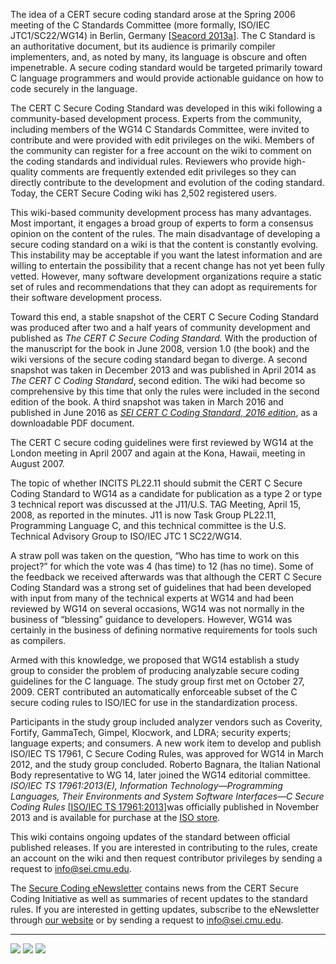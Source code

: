 The idea of a CERT secure coding standard arose at the Spring 2006 meeting of the C Standards Committee (more formally, ISO/IEC JTC1/SC22/WG14) in Berlin, Germany \[[Seacord 2013a](https://wiki.sei.cmu.edu/confluence/display/c/AA.+Bibliography#AA.Bibliography-Seacord2013a)\]. The C Standard is an authoritative document, but its audience is primarily compiler implementers, and, as noted by many, its language is obscure and often impenetrable. A secure coding standard would be targeted primarily toward C language programmers and would provide actionable guidance on how to code securely in the language.

The CERT C Secure Coding Standard was developed in this wiki following a community-based development process. Experts from the community, including members of the WG14 C Standards Committee, were invited to contribute and were provided with edit privileges on the wiki. Members of the community can register for a free account on the wiki to comment on the coding standards and individual rules. Reviewers who provide high-quality comments are frequently extended edit privileges so they can directly contribute to the development and evolution of the coding standard. Today, the CERT Secure Coding wiki has 2,502 registered users.

This wiki-based community development process has many advantages. Most important, it engages a broad group of experts to form a consensus opinion on the content of the rules. The main disadvantage of developing a secure coding standard on a wiki is that the content is constantly evolving. This instability may be acceptable if you want the latest information and are willing to entertain the possibility that a recent change has not yet been fully vetted. However, many software development organizations require a static set of rules and recommendations that they can adopt as requirements for their software development process.

Toward this end, a stable snapshot of the CERT C Secure Coding Standard was produced after two and a half years of community development and published as _The CERT_ _C Secure Coding Standard._ With the production of the manuscript for the book in June 2008, version 1.0 (the book) and the wiki versions of the secure coding standard began to diverge. A second snapshot was taken in December 2013 and was published in April 2014 as _The CERT_ _C Coding Standard_, second edition. The wiki had become so comprehensive by this time that only the rules were included in the second edition of the book. A third snapshot was taken in March 2016 and published in June 2016 as [_SEI CERT C Coding Standard_, _2016 edition_](http://www.cert.org/secure-coding/products-services/secure-coding-download.cfm), as a downloadable PDF document.

The CERT C secure coding guidelines were first reviewed by WG14 at the London meeting in April 2007 and again at the Kona, Hawaii, meeting in August 2007.

The topic of whether INCITS PL22.11 should submit the CERT C Secure Coding Standard to WG14 as a candidate for publication as a type 2 or type 3 technical report was discussed at the J11/U.S. TAG Meeting, April 15, 2008, as reported in the minutes. J11 is now Task Group PL22.11, Programming Language C, and this technical committee is the U.S. Technical Advisory Group to ISO/IEC JTC 1 SC22/WG14.

A straw poll was taken on the question, “Who has time to work on this project?” for which the vote was 4 (has time) to 12 (has no time). Some of the feedback we received afterwards was that although the CERT C Secure Coding Standard was a strong set of guidelines that had been developed with input from many of the technical experts at WG14 and had been reviewed by WG14 on several occasions, WG14 was not normally in the business of “blessing” guidance to developers. However, WG14 was certainly in the business of defining normative requirements for tools such as compilers.

Armed with this knowledge, we proposed that WG14 establish a study group to consider the problem of producing analyzable secure coding guidelines for the C language. The study group first met on October 27, 2009. CERT contributed an automatically enforceable subset of the C secure coding rules to ISO/IEC for use in the standardization process.

Participants in the study group included analyzer vendors such as Coverity, Fortify, GammaTech, Gimpel, Klocwork, and LDRA; security experts; language experts; and consumers. A new work item to develop and publish ISO/IEC TS 17961, C Secure Coding Rules, was approved for WG14 in March 2012, and the study group concluded. Roberto Bagnara, the Italian National Body representative to WG 14, later joined the WG14 editorial committee. _ISO/IEC TS 17961:2013(E), Information Technology—Programming Languages, Their Environments and System Software Interfaces—C Secure Coding Rules_ \[[ISO/IEC TS 17961:2013](https://wiki.sei.cmu.edu/confluence/display/c/AA.+Bibliography#AA.Bibliography-ISO/IECTS17961-2013)\]was officially published in November 2013 and is available for purchase at the [ISO store](http://www.iso.org/iso/catalogue_detail.htm?csnumber=61134).

This wiki contains ongoing updates of the standard between official published releases. If you are interested in contributing to the rules, create an account on the wiki and then request contributor privileges by sending a request to [info@sei.cmu.edu](mailto:info@sei.cmu.edu).

The [Secure Coding eNewsletter](http://www.cert.org/secure-coding/publications/secure-coding-enewsletter.cfm) contains news from the CERT Secure Coding Initiative as well as summaries of recent updates to the standard rules. If you are interested in getting updates, subscribe to the eNewsletter through [our website](http://cert.org/secure-coding/contact.cfm) or by sending a request to [info@sei.cmu.edu](mailto:info@sei.cmu.edu).

___

[![](https://wiki.sei.cmu.edu/confluence/download/attachments/87152044/button_arrow_left.png?version=1&modificationDate=1201021124000&api=v2)](https://wiki.sei.cmu.edu/confluence/display/c/Scope) [![](https://wiki.sei.cmu.edu/confluence/download/attachments/87152044/button_arrow_up.png?version=1&modificationDate=1201021146000&api=v2)](https://wiki.sei.cmu.edu/confluence/display/c/1+Front+Matter) [![](https://wiki.sei.cmu.edu/confluence/download/attachments/87152044/button_arrow_right.png?version=1&modificationDate=1201021137000&api=v2)](https://wiki.sei.cmu.edu/confluence/pages/viewpage.action?pageId=87151954)